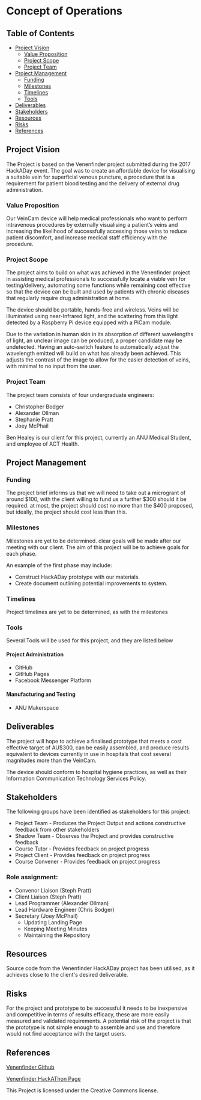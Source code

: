# Concept of Operations

## Table of Contents
* [Project Vision](#project-vision)
  * [Value Proposition](#value-proposition)
  * [Project Scope](#project-scope)
  * [Project Team](#project-team)
* [Project Management](#project-management)
  * [Funding](#funding)
  * [Milestones](#milestones)
  * [Timelines](#timelines)
  * [Tools](#tools)
* [Deliverables](#deliverables)
* [Stakeholders](#stakeholders)
* [Resources](#resources)
* [Risks](#risks)
* [References](#references)

## Project Vision
The Project is based on the Venenfinder project submitted during the 2017 HackADay event. The goal was to create an affordable device for visualising a suitable vein for superficial venous puncture, a procedure that is a requirement for patient blood testing and the delivery of external drug administration.

### Value Proposition
Our VeinCam device will help medical professionals who want to perform intravenous procedures by externally visualising a patient’s veins and increasing the likelihood of successfully accessing those veins to reduce patient discomfort, and increase medical staff efficiency with the procedure.

### Project Scope
The project aims to build on what was achieved in the Venenfinder project in assisting medical professionals to successfully locate a viable vein for testing/delivery, automating some functions while remaining cost effective so that the device can be built and used by patients with chronic diseases that regularly require drug administration at home.

The device should be portable, hands-free and wireless. Veins will be illuminated using near-Infrared light, and the scattering from this light detected by a Raspberry Pi device equipped with a PiCam module.

Due to the variation in human skin in its absorption of different wavelengths of light, an unclear image can be produced, a proper candidate may be undetected. Having an auto-switch feature to automatically adjust the wavelength emitted will build on what has already been achieved. This adjusts the contrast of the image to allow for the easier detection of veins, with minimal to no input from the user.

### Project Team
The project team consists of four undergraduate engineers:
 * Christopher Bodger
 * Alexander Ollman
 * Stephanie Pratt
 * Joey McPhail

Ben Healey is our client for this project, currently an ANU Medical Student, and employee of ACT Health.

## Project Management
### Funding
The project brief informs us that we will need to take out a microgrant of around $100, with the client willing to fund us a further $300 should it be required. at most, the project should cost no more than the $400 proposed, but ideally, the project should cost less than this.

### Milestones
Milestones are yet to be determined. clear goals will be made after our meeting with our client.
The aim of this project will be to achieve goals for each phase.

An example of the first phase may include:
- Construct HackADay prototype with our materials.
- Create document outlining potential improvements to system.

### Timelines
Project timelines are yet to be determined, as with the milestones

### Tools
Several Tools will be used for this project, and they are listed below

#### Project Administration
* GitHub
* GitHub Pages
* Facebook Messenger Platform

#### Manufacturing and Testing
* ANU Makerspace

## Deliverables
The project will hope to achieve a finalised prototype that meets a cost effective target of AU$300, can be easily assembled, and produce results equivalent to devices currently in use in hospitals that cost several magnitudes more than the VeinCam.

The device should conform to hospital hygiene practices, as well as their Information Communication Technology Services Policy.


## Stakeholders
The following groups have been identified as stakeholders for this project:
* Project Team - Produces the Project Output and actions constructive feedback from other stakeholders
* Shadow Team - Observes the Project and provides constructive feedback
* Course Tutor - Provides feedback on project progress
* Project Client - Provides feedback on project progress
* Course Convener - Provides feedback on project progress

### Role assignment:
  * Convenor Liaison (Steph Pratt)
  * Client Liaison (Steph Pratt)
  * Lead Programmer (Alexander Ollman)
  * Lead Hardware Engineer (Chris Bodger)
  * Secretary (Joey McPhail)
    * Updating Landing Page
    * Keeping Meeting Minutes
    * Maintaining the Repository

## Resources
Source code from the Venenfinder HackADay project has been utilised, as it achieves close to the client's desired deliverable.

## Risks
For the project and prototype to be successful it needs to be inexpensive and competitive in terms of results efficacy, these are more easily measured and validated requirements. A potential risk of the project is that the prototype is not simple enough to assemble and use and therefore would not find acceptance with the target users.

## References
[Venenfinder Github](https://github.com/Myrijam/Venenfinder)

[Venenfinder HackAThon Page](https://hackaday.io/project/26158-assistance-system-for-vein-detection)



This Project is licensed under the Creative Commons license.
